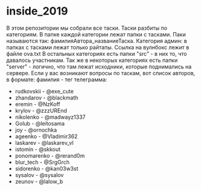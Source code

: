 # inside_2019
В этом репозитории мы собрали все таски.
Таски разбиты по категориям. В папке каждой категории лежат папки с тасками. Паки называются так: фамилияАвтора_названиеТаска.
Категория админ: в папках с тасками лежат только райтапы. Ссылка на вулнбокс лежит в файле ova.txt
В остальных категориях есть папки "src" - в них то, что давалось участникам.
Так же в некоторых категориях есть папки "server" - логично, что там лежат исходники, которые поднимались на сервере.
Если у вас возникают вопросы по таскам, вот список авторов, в формате: фамилия - тег телеграмма:
* rudkovskii - @exe_cute
* zhandarov - @blackmath
* eremin - @NzKoff
* krylov - @zzzUREnd
* nikolenko - @madwayz1337
* Golub - @leitosama
* joy - @ornochka
* ageenko - @Vladimir362
* laskarev - @laskarev_vl
* istomin - @skkout
* ponomarenko - @rerand0m
* blur_tech - @SrgGrch
* sidorenko - @kan03w3st
* sysalov - @sysalov
* zeunov - @lalow_b
